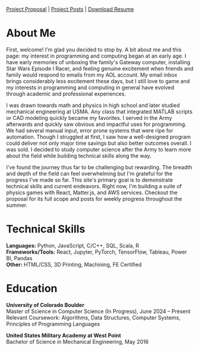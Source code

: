 [Project Proposal](./projectProposal.md/) | [Project Posts](./projectsPosts.md/) | [Download Resume](/rsheikh-resume.pdf/) 


# About Me
 First, welcome! I'm glad you decided to stop by. A bit about me and this page: my interest in programming and computing began at an early age. I have early memories of unboxing the family's Gateway computer, installing Star Wars Episode I Racer, and feeling genuine excitement when friends and family would respond to emails from my AOL account. My email inbox brings considerably less excitement these days, but I still love to game and my interests in programming and computing in general have evolved through academic and professional experiences. 

I was drawn towards math and physics in high school and later studied mechanical engineering at USMA. Any class that integrated MATLAB scripts or CAD modeling quickly became my favorites. I served in the Army afterwards and quickly saw obvious and impactful uses for programming. We had several manual input, error prone systems that were ripe for automation. Though I struggled at first, I saw how a well-designed program could deliver not only major time savings but also better outcomes overall. I was sold. I decided to study computer science after the Army to learn more about the field while building technical skills along the way. 

I've found the journey thus far to be challenging but rewarding. The breadth and depth of the field can feel overwhelming but I'm grateful for the progress I've made so far. This site's primary goal is to demonstrate technical skills and current endeavors. Right now, I'm building a suite of physics games with React, Matter.js, and AWS services. Checkout the proposal for its full scope and posts for weekly progress throughout the summer. 

# Technical Skills
**Languages:** Python, JavaScript, C/C++, SQL, Scala, R  
**Frameworks/Tools:** React, Jupyter, PyTorch, TensorFlow, Tableau, Power BI, Pandas  
**Other:** HTML/CSS, 3D Printing, Machining, FE Certified

# Education
**University of Colorado Boulder**  
Master of Science in Computer Science (In Progress), June 2024 – Present  
Relevant Coursework: Algorithms, Data Structures, Computer Systems, Principles of Programming Languages

**United States Military Academy at West Point**  
Bachelor of Science in Mechanical Engineering, May 2016